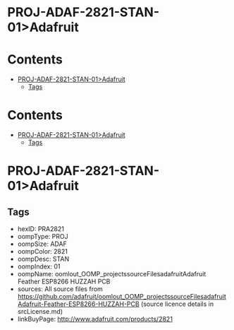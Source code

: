 
PROJ-ADAF-2821-STAN-01>Adafruit
===============================

Contents
========

* [PROJ-ADAF-2821-STAN-01>Adafruit](#proj-adaf-2821-stan-01adafruit)
	* [Tags](#tags)

Contents
========

* [PROJ-ADAF-2821-STAN-01>Adafruit](#proj-adaf-2821-stan-01adafruit)
	* [Tags](#tags)

# PROJ-ADAF-2821-STAN-01>Adafruit

## Tags

- hexID: PRA2821
- oompType: PROJ
- oompSize: ADAF
- oompColor: 2821
- oompDesc: STAN
- oompIndex: 01
- oompName: oomlout_OOMP_projectssourceFilesadafruitAdafruit Feather ESP8266 HUZZAH PCB
- sources: All source files from https://github.com/adafruit/oomlout_OOMP_projectssourceFilesadafruitAdafruit-Feather-ESP8266-HUZZAH-PCB (source licence details in srcLicense.md)
- linkBuyPage: http://www.adafruit.com/products/2821
